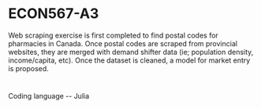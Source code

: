 # ECON567-A3

Web scraping exercise is first completed to find postal codes for pharmacies in Canada. Once postal codes are scraped from provincial websites, they are merged with demand shifter data (ie; population density, income/capita, etc). Once the dataset is cleaned, a model for market entry is proposed. 

#

Coding language -- Julia
